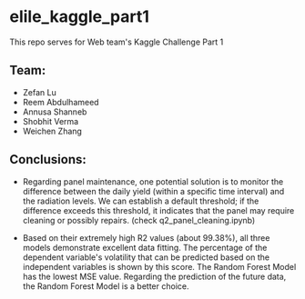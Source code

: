 # elile_kaggle_part1

This repo serves for Web team's Kaggle Challenge Part 1

## Team:

- Zefan Lu
- Reem Abdulhameed
- Annusa Shanneb
- Shobhit Verma
- Weichen Zhang

## Conclusions:

- Regarding panel maintenance, one potential solution is to monitor the difference between the daily yield (within a specific time interval) and the radiation levels. We can establish a default threshold; if the difference exceeds this threshold, it indicates that the panel may require cleaning or possibly repairs. (check q2_panel_cleaning.ipynb)

- Based on their extremely high R2 values (about 99.38%), all three models demonstrate excellent data fitting. The percentage of the dependent variable's volatility that can be predicted based on the independent variables is shown by this score. The Random Forest Model has the lowest MSE value. Regarding the prediction of the future data, the Random Forest Model is a better choice.
